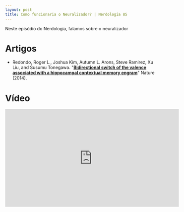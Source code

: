 ```yaml
---
layout: post
title: Como funcionaria o Neuralizador? | Nerdologia 85
---
```


Neste episódio do Nerdologia, falamos sobre o neuralizador

Artigos
=====

- Redondo, Roger L., Joshua Kim, Autumn L. Arons, Steve Ramirez, Xu Liu, and Susumu Tonegawa. "[**Bidirectional switch of the valence associated with a hippocampal contextual memory engram**](http://tonegawalab.org/wp-content/uploads/2015/04/303_Redondo_Nature_2014.pdf)" Nature (2014).

Vídeo
=====

<iframe width="560" height="315" src="https://www.youtube.com/embed/0t7atGJH9XM" frameborder="0" allowfullscreen></iframe>

